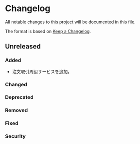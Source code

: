 # Changelog

All notable changes to this project will be documented in this file.

The format is based on [Keep a Changelog](http://keepachangelog.com/).

## Unreleased

### Added

- 注文取引周辺サービスを追加。

### Changed

### Deprecated

### Removed

### Fixed

### Security
